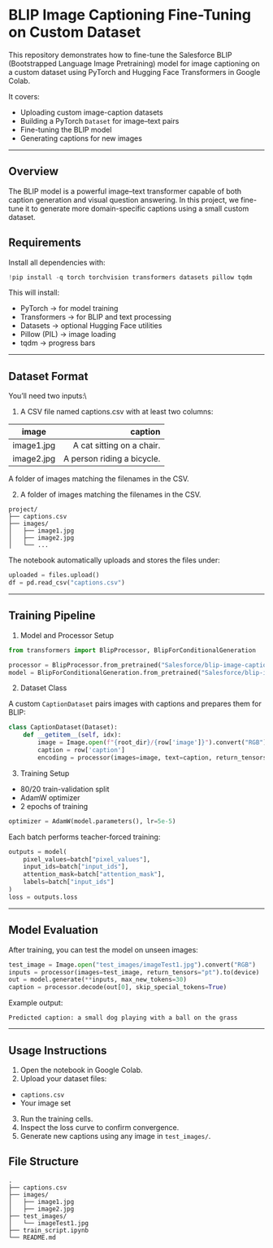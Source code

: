 # BLIP Image Captioning Fine-Tuning on Custom Dataset
This repository demonstrates how to fine-tune the Salesforce BLIP (Bootstrapped Language Image Pretraining) model for image captioning on a custom dataset using PyTorch and Hugging Face Transformers in Google Colab.

It covers:
- Uploading custom image-caption datasets
- Building a PyTorch `Dataset` for image–text pairs
- Fine-tuning the BLIP model
- Generating captions for new images

---

## Overview
The BLIP model is a powerful image–text transformer capable of both caption generation and visual question answering.
In this project, we fine-tune it to generate more domain-specific captions using a small custom dataset.

## Requirements
Install all dependencies with:

```Python
!pip install -q torch torchvision transformers datasets pillow tqdm
```

This will install:
- PyTorch → for model training
- Transformers → for BLIP and text processing
- Datasets → optional Hugging Face utilities
- Pillow (PIL) → image loading
- tqdm → progress bars

---

## Dataset Format
You’ll need two inputs:\
1. A CSV file named captions.csv with at least two columns:

| image | caption |
| --- | ---: |
| image1.jpg | A cat sitting on a chair. |
| image2.jpg | A person riding a bicycle. |

A folder of images matching the filenames in the CSV.

2. A folder of images matching the filenames in the CSV.
```
project/
├── captions.csv
├── images/
│   ├── image1.jpg
│   ├── image2.jpg
│   └── ...
```

The notebook automatically uploads and stores the files under:

```Python
uploaded = files.upload()
df = pd.read_csv("captions.csv")
```

---

## Training Pipeline
1. Model and Processor Setup

```Python
from transformers import BlipProcessor, BlipForConditionalGeneration

processor = BlipProcessor.from_pretrained("Salesforce/blip-image-captioning-base")
model = BlipForConditionalGeneration.from_pretrained("Salesforce/blip-image-captioning-base")
``` 

2. Dataset Class

A custom `CaptionDataset` pairs images with captions and prepares them for BLIP:

```Python
class CaptionDataset(Dataset):
    def __getitem__(self, idx):
        image = Image.open(f"{root_dir}/{row['image']}").convert("RGB")
        caption = row['caption']
        encoding = processor(images=image, text=caption, return_tensors="pt", padding="max_length", truncation=True)
```

3. Training Setup
- 80/20 train-validation split
- AdamW optimizer
- 2 epochs of training

```python
optimizer = AdamW(model.parameters(), lr=5e-5)
```

Each batch performs teacher-forced training:

```python
outputs = model(
    pixel_values=batch["pixel_values"],
    input_ids=batch["input_ids"],
    attention_mask=batch["attention_mask"],
    labels=batch["input_ids"]
)
loss = outputs.loss
```
---

## Model Evaluation
After training, you can test the model on unseen images:

```python
test_image = Image.open("test_images/imageTest1.jpg").convert("RGB")
inputs = processor(images=test_image, return_tensors="pt").to(device)
out = model.generate(**inputs, max_new_tokens=30)
caption = processor.decode(out[0], skip_special_tokens=True)
```

Example output:

```
Predicted caption: a small dog playing with a ball on the grass
```

---

## Usage Instructions
1. Open the notebook in Google Colab.
2. Upload your dataset files:
-  `captions.csv`
-  Your image set
3. Run the training cells.
4. Inspect the loss curve to confirm convergence.
5. Generate new captions using any image in `test_images/`.

## File Structure

```
.
├── captions.csv
├── images/
│   ├── image1.jpg
│   ├── image2.jpg
├── test_images/
│   └── imageTest1.jpg
├── train_script.ipynb
└── README.md
```
